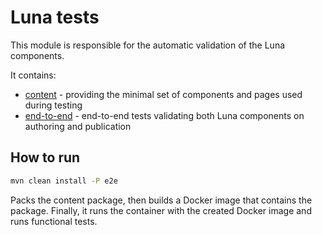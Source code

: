 # Luna tests
This module is responsible for the automatic validation of the Luna components.

It contains:
- [content](./content) - providing the minimal set of components and pages used during testing
- [end-to-end](./end-to-end) - end-to-end tests validating both Luna components on authoring and publication

## How to run

```bash
mvn clean install -P e2e
```

Packs the content package, then builds a Docker image that contains the package. Finally, it runs the container with the created Docker image 
and runs functional tests.